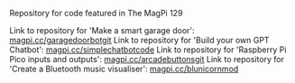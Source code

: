 Repository for code featured in The MagPi 129

Link to repository for 'Make a smart garage door': [magpi.cc/garagedoorbotgit](https://magpi.cc/garagedoorbotgit)
Link to repository for 'Build your own GPT Chatbot': [magpi.cc/simplechatbotcode](https://magpi.cc/simplechatbotcode)
Link to repository for 'Raspberry Pi Pico inputs and outputs': [magpi.cc/arcadebuttonsgit](https://magpi.cc/arcadebuttonsgit)
Link to repository for 'Create a Bluetooth music visualiser': [magpi.cc/blunicornmod](https://magpi.cc/blunicornmod)
